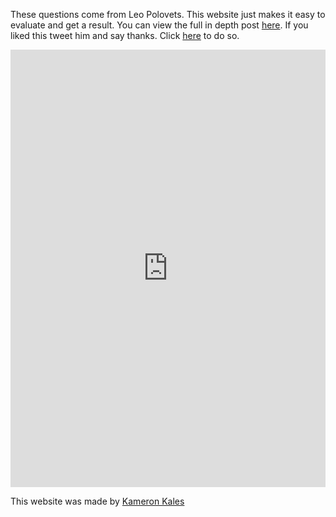 ---
---

These questions come from Leo Polovets. This website just makes it easy to evaluate and get a result. You can view the full in depth post [here](https://www.codingvc.com/how-to-de-risk-a-startup). If you liked this tweet him and say thanks. Click [here](https://twitter.com/intent/tweet?text=Thank+you+@lpolovets+for+creating+this+awesome+startup+resource.+https:/mystartuprisk.com/) to do so.
<br/>

<div markdown="0">
<iframe src="https://docs.google.com/forms/d/e/1FAIpQLScB6L0XVb103ubqk6x-dFNCfYTxAtVSA3UjsOg39LW0volubQ/viewform?embedded=true" width="100%" height="700" frameborder="0" marginheight="0" marginwidth="0">Loading...</iframe>
</div>

This website was made by [Kameron Kales](https://kameronkales.com)
